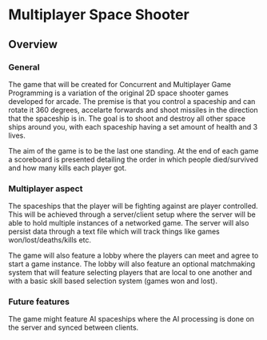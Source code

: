 # Multiplayer Space Shooter

## Overview

### General

The game that will be created for Concurrent and Multiplayer Game Programming
is a variation of the original 2D space shooter games developed for arcade.
The premise is that you control a spaceship and can rotate it 360 degrees,
accelarte forwards and shoot missiles in the direction that the spaceship is
in. The goal is to shoot and destroy all other space ships around you, with
each spaceship having a set amount of health and 3 lives. 

The aim of the game is to be the last one standing. At the end of each game
a scoreboard is presented detailing the order in which people died/survived
and how many kills each player got. 

### Multiplayer aspect

The spaceships that the player will be fighting against are player controlled.
This will be achieved through a server/client setup where the server will 
be able to hold multiple instances of a networked game. The server will also persist
data through a text file which will track things like games won/lost/deaths/kills etc.

The game will also feature a lobby where the players can meet and agree to start
a game instance. The lobby will also feature an optional matchmaking system that
will feature selecting players that are local to one another and with a basic
skill based selection system (games won and lost).

### Future features

The game might feature AI spaceships where the AI processing is done on the server
and synced between clients.